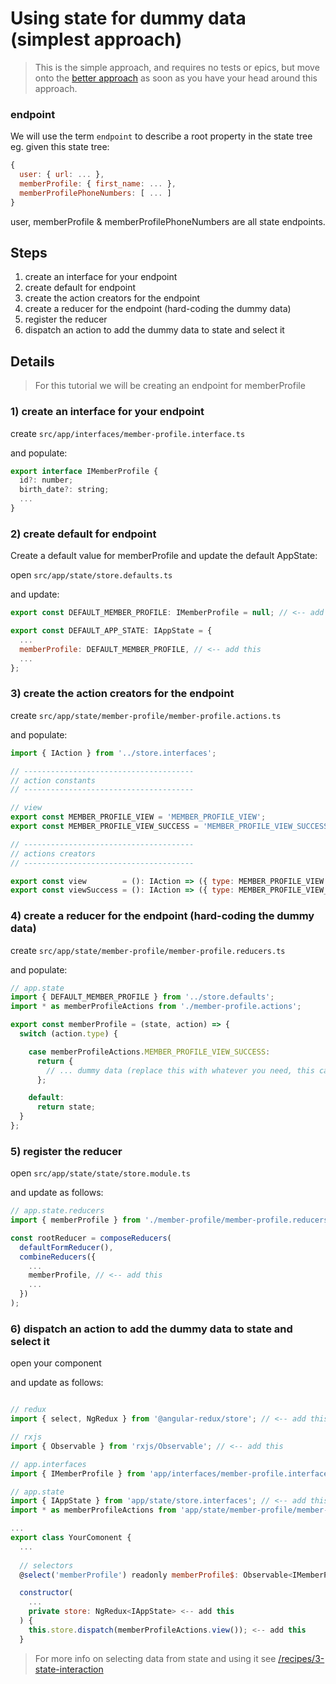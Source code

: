 Using state for dummy data (simplest approach)
===

> This is the simple approach, and requires no tests or epics, but move onto the [better approach](2-using-state-for-dummy-data-better-apporach.md) as soon as you have your head around this approach.

### endpoint 

We will use the term ``endpoint`` to describe a root property in the state tree
eg. given this state tree:

```javascript
{
  user: { url: ... },
  memberProfile: { first_name: ... },
  memberProfilePhoneNumbers: [ ... ]
}
```
user, memberProfile & memberProfilePhoneNumbers are all state endpoints. 

Steps
---

1) create an interface for your endpoint
2) create default for endpoint
3) create the action creators for the endpoint 
4) create a reducer for the endpoint (hard-coding the dummy data)
5) register the reducer
6) dispatch an action to add the dummy data to state and select it

Details
---

> For this tutorial we will be creating an endpoint for memberProfile

### 1) create an interface for your endpoint

create ``src/app/interfaces/member-profile.interface.ts``

and populate:

```javascript
export interface IMemberProfile {
  id?: number;
  birth_date?: string;
  ...
}
```

### 2) create default for endpoint

Create a default value for memberProfile and update the default AppState:

open ``src/app/state/store.defaults.ts``

and update:

```javascript
export const DEFAULT_MEMBER_PROFILE: IMemberProfile = null; // <-- add this

export const DEFAULT_APP_STATE: IAppState = {
  ...
  memberProfile: DEFAULT_MEMBER_PROFILE, // <-- add this
  ...
};
```

### 3) create the action creators for the endpoint

create ``src/app/state/member-profile/member-profile.actions.ts``

and populate:

```javascript
import { IAction } from '../store.interfaces';

// --------------------------------------
// action constants
// --------------------------------------

// view
export const MEMBER_PROFILE_VIEW = 'MEMBER_PROFILE_VIEW';
export const MEMBER_PROFILE_VIEW_SUCCESS = 'MEMBER_PROFILE_VIEW_SUCCESS';

// --------------------------------------
// actions creators
// --------------------------------------

export const view        = (): IAction => ({ type: MEMBER_PROFILE_VIEW });
export const viewSuccess = (): IAction => ({ type: MEMBER_PROFILE_VIEW_SUCCESS });
```

### 4) create a reducer for the endpoint (hard-coding the dummy data)

create ``src/app/state/member-profile/member-profile.reducers.ts``

and populate:

```javascript
// app.state
import { DEFAULT_MEMBER_PROFILE } from '../store.defaults';
import * as memberProfileActions from './member-profile.actions';

export const memberProfile = (state, action) => {
  switch (action.type) {

    case memberProfileActions.MEMBER_PROFILE_VIEW_SUCCESS:
      return {
        // ... dummy data (replace this with whatever you need, this can also be an array or integer or anything)
      };

    default:
      return state;
  }
};
```

### 5) register the reducer

open ``src/app/state/state/store.module.ts``

and update as follows:

```javascript
// app.state.reducers
import { memberProfile } from './member-profile/member-profile.reducers';  // <-- add this

const rootReducer = composeReducers(
  defaultFormReducer(),
  combineReducers({
    ...
    memberProfile, // <-- add this
    ...
  })
);
```

### 6) dispatch an action to add the dummy data to state and select it

open your component

and update as follows:

```javascript

// redux
import { select, NgRedux } from '@angular-redux/store'; // <-- add this

// rxjs
import { Observable } from 'rxjs/Observable'; // <-- add this

// app.interfaces
import { IMemberProfile } from 'app/interfaces/member-profile.interface'; // <-- add this

// app.state
import { IAppState } from 'app/state/store.interfaces'; // <-- add this
import * as memberProfileActions from 'app/state/member-profile/member-profile.actions'; // <-- add this

...
export class YourComonent {
  ...
  
  // selectors
  @select('memberProfile') readonly memberProfile$: Observable<IMemberProfile>; // <-- add this

  constructor(
    ...
    private store: NgRedux<IAppState> <-- add this
  ) {
    this.store.dispatch(memberProfileActions.view()); <-- add this
  }
```

> For more info on selecting data from state and using it see [/recipes/3-state-interaction](/recipes/3-state-interaction)
